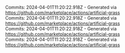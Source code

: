 Commits: 2024-04-01T11:20:22.918Z - Generated via https://github.com/marketplace/actions/artificial-grass
<br>
Commits: 2024-04-01T11:20:22.918Z - Generated via https://github.com/marketplace/actions/artificial-grass
<br>
Commits: 2024-04-01T11:20:22.918Z - Generated via https://github.com/marketplace/actions/artificial-grass
<br>
Commits: 2024-04-01T11:20:22.918Z - Generated via https://github.com/marketplace/actions/artificial-grass
<br>
